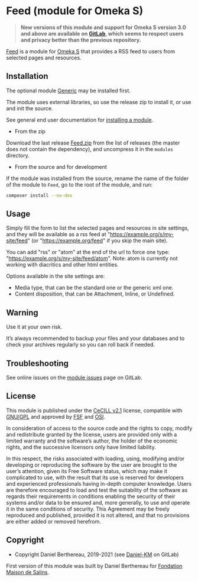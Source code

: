 Feed (module for Omeka S)
=========================

> __New versions of this module and support for Omeka S version 3.0 and above
> are available on [GitLab], which seems to respect users and privacy better
> than the previous repository.__

[Feed] is a module for [Omeka S] that provides a RSS feed to users from selected
pages and resources.


Installation
------------

The optional module [Generic] may be installed first.

The module uses external libraries, so use the release zip to install it, or use
and init the source.

See general end user documentation for [installing a module].

* From the zip

Download the last release [Feed.zip] from the list of releases (the master does
not contain the dependency), and uncompress it in the `modules` directory.

* From the source and for development

If the module was installed from the source, rename the name of the folder of
the module to `Feed`, go to the root of the module, and run:

```sh
composer install --no-dev
```


Usage
-----

Simply fill the form to list the selected pages and resources in site settings,
and they will be available as a rss feed at "https://example.org/s/my-site/feed"
(or "https://example.org/feed" if you skip the main site).

You can add "rss" or "atom" at the end of the url to force one type: "https://example.org/s/my-site/feed/atom".
Note: atom is currently not working with diacritics and other html entities.

Options available in the site settings are:
- Media type, that can be the standard one or the generic xml one.
- Content disposition, that can be Attachment, Inline, or Undefined.


Warning
-------

Use it at your own risk.

It’s always recommended to backup your files and your databases and to check
your archives regularly so you can roll back if needed.


Troubleshooting
---------------

See online issues on the [module issues] page on GitLab.


License
-------

This module is published under the [CeCILL v2.1] license, compatible with
[GNU/GPL] and approved by [FSF] and [OSI].

In consideration of access to the source code and the rights to copy, modify and
redistribute granted by the license, users are provided only with a limited
warranty and the software’s author, the holder of the economic rights, and the
successive licensors only have limited liability.

In this respect, the risks associated with loading, using, modifying and/or
developing or reproducing the software by the user are brought to the user’s
attention, given its Free Software status, which may make it complicated to use,
with the result that its use is reserved for developers and experienced
professionals having in-depth computer knowledge. Users are therefore encouraged
to load and test the suitability of the software as regards their requirements
in conditions enabling the security of their systems and/or data to be ensured
and, more generally, to use and operate it in the same conditions of security.
This Agreement may be freely reproduced and published, provided it is not
altered, and that no provisions are either added or removed herefrom.


Copyright
---------

* Copyright Daniel Berthereau, 2019-2021 (see [Daniel-KM] on GitLab)

First version of this module was built by Daniel Berthereau for [Fondation Maison de Salins].


[Omeka S]: https://omeka.org/s
[Feed]: https://gitlab.com/Daniel-KM/Omeka-S-module-Feed
[Generic]: https://gitlab.com/Daniel-KM/Omeka-S-module-Generic
[Feed.zip]: https://gitlab.com/Daniel-KM/Omeka-S-module-Feed/-/releases
[Installing a module]: http://dev.omeka.org/docs/s/user-manual/modules/#installing-modules
[module issues]: https://gitlab.com/Daniel-KM/Omeka-S-module-Feed/-/issues
[CeCILL v2.1]: https://www.cecill.info/licences/Licence_CeCILL_V2.1-en.html
[GNU/GPL]: https://www.gnu.org/licenses/gpl-3.0.html
[FSF]: https://www.fsf.org
[OSI]: http://opensource.org
[Fondation Maison de Salins]: https://www.collections.maison-salins.fr
[GitLab]: https://gitlab.com/Daniel-KM
[Daniel-KM]: https://gitlab.com/Daniel-KM "Daniel Berthereau"

